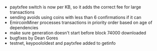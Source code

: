 * paytxfee switch is now per KB, so it adds the correct fee for large transactions
* sending avoids using coins with less than 6 confirmations if it can
* EmircoinMiner processes transactions in priority order based on age of dependencies
* make sure generation doesn't start before block 74000 downloaded
* bugfixes by Dean Gores
* testnet, keypoololdest and paytxfee added to getinfo
